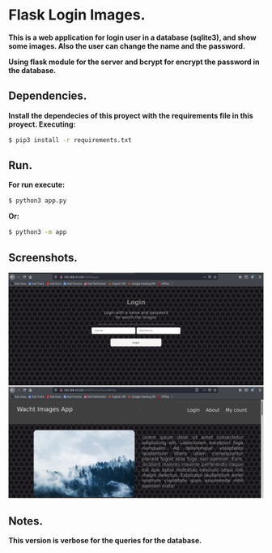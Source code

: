 # Flask Login Images.

__This is a web application for login user in a database (sqlite3), and show some images. Also the user can change the name and the password.__

__Using flask module for the server and bcrypt for encrypt the password in the database.__

## Dependencies.

__Install the dependecies of this proyect with the requirements file in this proyect. Executing:__

```bash
$ pip3 install -r requirements.txt
```

## Run.

__For run execute:__

```bash
$ python3 app.py
```
__Or:__

```bash
$ python3 -m app
```

## Screenshots.
![screenshot-login](./doc/screenshot-login.png)
![screenshot](./doc/screenshot.png)

## Notes.

__This version is verbose for the queries for the database.__